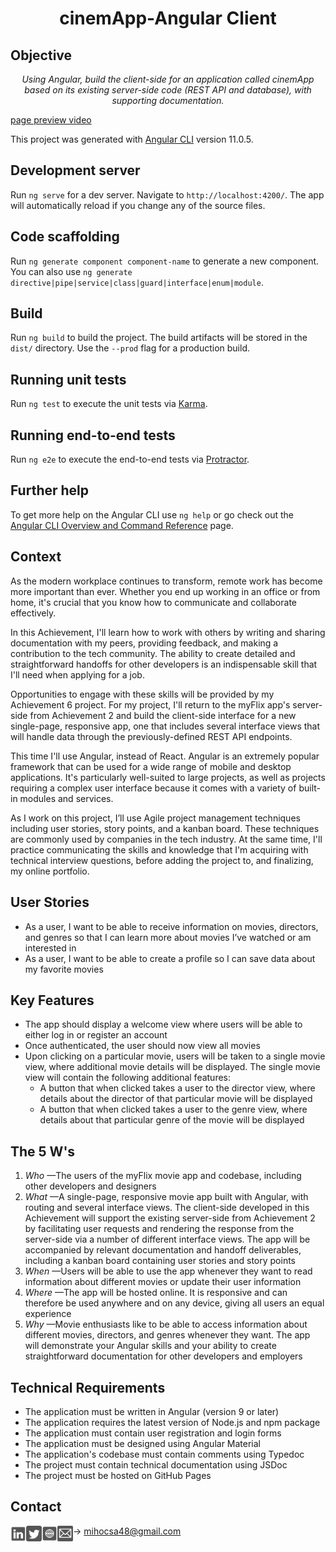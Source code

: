 <h1 align="center">cinemApp-Angular Client</h1>

<h2>Objective</h2>

<p align="center">
  <em>Using Angular, build the client-side for an application called cinemApp based on
      its existing server-side code (REST API and database), with supporting
      documentation.
  </em>
</p>

[page preview video](https://user-images.githubusercontent.com/62619507/137753123-dd545bd6-83ad-4c2c-8cf8-38bd6f61ecbf.mp4)

This project was generated with [Angular CLI](https://github.com/angular/angular-cli) version 11.0.5.

## Development server

Run `ng serve` for a dev server. Navigate to `http://localhost:4200/`. The app will automatically reload if you change any of the source files.

## Code scaffolding

Run `ng generate component component-name` to generate a new component. You can also use `ng generate directive|pipe|service|class|guard|interface|enum|module`.

## Build

Run `ng build` to build the project. The build artifacts will be stored in the `dist/` directory. Use the `--prod` flag for a production build.

## Running unit tests

Run `ng test` to execute the unit tests via [Karma](https://karma-runner.github.io).

## Running end-to-end tests

Run `ng e2e` to execute the end-to-end tests via [Protractor](http://www.protractortest.org/).

## Further help

To get more help on the Angular CLI use `ng help` or go check out the [Angular CLI Overview and Command Reference](https://angular.io/cli) page.


<h2>Context</h2>

<p>
  As the modern workplace continues to transform, remote work has become more important than
  ever. Whether you end up working in an office or from home, it's crucial that you know how to
  communicate and collaborate effectively.
</p>

<p>
  In this Achievement, I'll learn how to work with others by writing and sharing documentation with
  my peers, providing feedback, and making a contribution to the tech community. The ability to create
  detailed and straightforward handoffs for other developers is an indispensable skill that I'll need
  when applying for a job.
</p>

<p>
  Opportunities to engage with these skills will be provided by my Achievement 6 project. For my
  project, I'll return to the myFlix app's server-side from Achievement 2 and build the client-side
  interface for a new single-page, responsive app, one that includes several interface views that will
  handle data through the previously-defined REST API endpoints.
</p>

<p>
  This time I'll use Angular, instead of React. Angular is an extremely popular framework that can be
  used for a wide range of mobile and desktop applications. It's particularly well-suited to large projects,
  as well as projects requiring a complex user interface because it comes with a variety of built-in
  modules and services.
</p>

<p>
  As I work on this project, I’ll use Agile project management techniques including user stories,
  story points, and a kanban board. These techniques are commonly used by companies in the tech
  industry. At the same time, I'll practice communicating the skills and knowledge that I'm
  acquiring with technical interview questions, before adding the project to, and finalizing, my online
  portfolio.
</p>

<h2>User Stories</h2>

<ul>
  <li>As a user, I want to be able to receive information on movies, directors, and genres so that I
      can learn more about movies I’ve watched or am interested in</li>
  <li>As a user, I want to be able to create a profile so I can save data about my favorite movies</li>
</ul>

<h2>Key Features</h2>

<ul>
  <li>The app should display a welcome view where users will be able to either log in or register an account</li>
  <li>Once authenticated, the user should now view all movies</li>
  <li>Upon clicking on a particular movie, users will be taken to a single movie view, where
      additional movie details will be displayed. The single movie view will contain the following
      additional features:
  <ul>
      <li>A button that when clicked takes a user to the director view, where details about the
          director of that particular movie will be displayed</li>
      <li>A button that when clicked takes a user to the genre view, where details about that
          particular genre of the movie will be displayed</li>
  </ul>
</li>
</ul>


<h2>The 5 W's</h2>

<ol type="1">
  <li><em>Who </em>—The users of the myFlix movie app and codebase, including other developers and designers</li>
  <li><em>What </em>—A single-page, responsive movie app built with Angular, with routing and several
                    interface views. The client-side developed in this Achievement will support the existing
                    server-side from Achievement 2 by facilitating user requests and rendering the response from
                    the server-side via a number of different interface views. The app will be accompanied by
                    relevant documentation and handoff deliverables, including a kanban board containing user
                    stories and story points</li>
  <li><em>When </em>—Users will be able to use the app whenever they want to read information about
                    different movies or update their user information</li>
  <li><em>Where </em>—The app will be hosted online. It is responsive and can therefore be used anywhere
                     and on any device, giving all users an equal experience</li>
  <li><em>Why </em>—Movie enthusiasts like to be able to access information about different movies,
                    directors, and genres whenever they want. The app will demonstrate your Angular skills and
                    your ability to create straightforward documentation for other developers and employers</li>
</ol>

<h2>Technical Requirements</h2>

<ul>
  <li>The application must be written in Angular (version 9 or later)</li>
  <li>The application requires the latest version of Node.js and npm package</li>
  <li>The application must contain user registration and login forms</li>
  <li>The application must be designed using Angular Material</li>
  <li>The application's codebase must contain comments using Typedoc</li>
  <li>The project must contain technical documentation using JSDoc</li>
  <li>The project must be hosted on GitHub Pages</li>
  
</ul>


<h2>Contact</h2>

[<img align="left" alt="linkedin profile" width="25px" src="./src/assets/img/linkedin-md.svg" />][linkedin]
[<img align="left" alt="twitter profile" width="25px" src="./src/assets/img/twitter-md.svg" />][twitter]
[<img align="left" alt="portfolio website" width="25px" src="./src/assets/img/website-md.svg" />][website]
[<img align="left" alt="send me an email" width="25px" src="./src/assets/img/mail-md.svg" />](mailto:mihocsa48@gmail.com)-> <mihocsa48@gmail.com>


[linkedin]: https://www.linkedin.com/in/mihocsaszilard/
[twitter]: https://twitter.com/MihocsaS
[website]: https://mihocsaszilard.github.io/Portfolio-Website-CF/